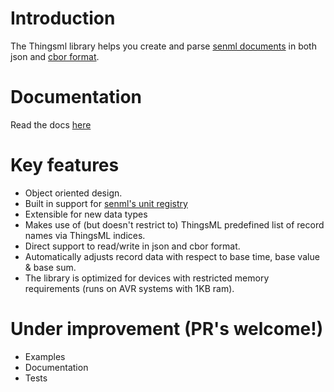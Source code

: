 # Introduction

The Thingsml library helps you create and parse [senml documents](https://tools.ietf.org/html/rfc8428)
in both json and [cbor format](https://tools.ietf.org/html/rfc7049).

# Documentation

Read the docs [here](https://kpn-iot.github.io/thingsml-c-library/)

# Key features

- Object oriented design. 
- Built in support for [senml's unit registry](https://tools.ietf.org/html/draft-ietf-core-senml-12#section-12.1) 
- Extensible for new data types
- Makes use of (but doesn't restrict to) ThingsML predefined list of record names via ThingsML indices.
- Direct support to read/write in json and cbor format.
- Automatically adjusts record data with respect to base time, base value & base sum.
- The library is optimized for devices with restricted memory requirements (runs on AVR systems with 1KB ram). 

# Under improvement (PR's welcome!)

- Examples
- Documentation
- Tests
